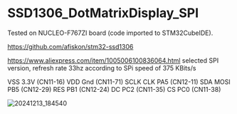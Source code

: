 # SSD1306_DotMatrixDisplay_SPI
 
Tested on NUCLEO-F767ZI board (code imported to STM32CubeIDE).

https://github.com/afiskon/stm32-ssd1306

https://www.aliexpress.com/item/1005006100836064.html 
selected SPI version, refresh rate 33hz according to SPi speed of 375 KBits/s

VSS 	3.3V 	(CN11-16)
VDD	 Gnd	(CN11-71)
SCLK	CLK	PA5 (CN12-11)
SDA 	MOSI	PB5 (CN12-29)
RES		PB1 (CN12-24)
DC		PC2  (CN11-35)
CS		PC0 (CN11-38)


![20241213_184540](https://github.com/user-attachments/assets/e9d08c6f-cfdd-437c-aa60-f398f6b49ed9)

